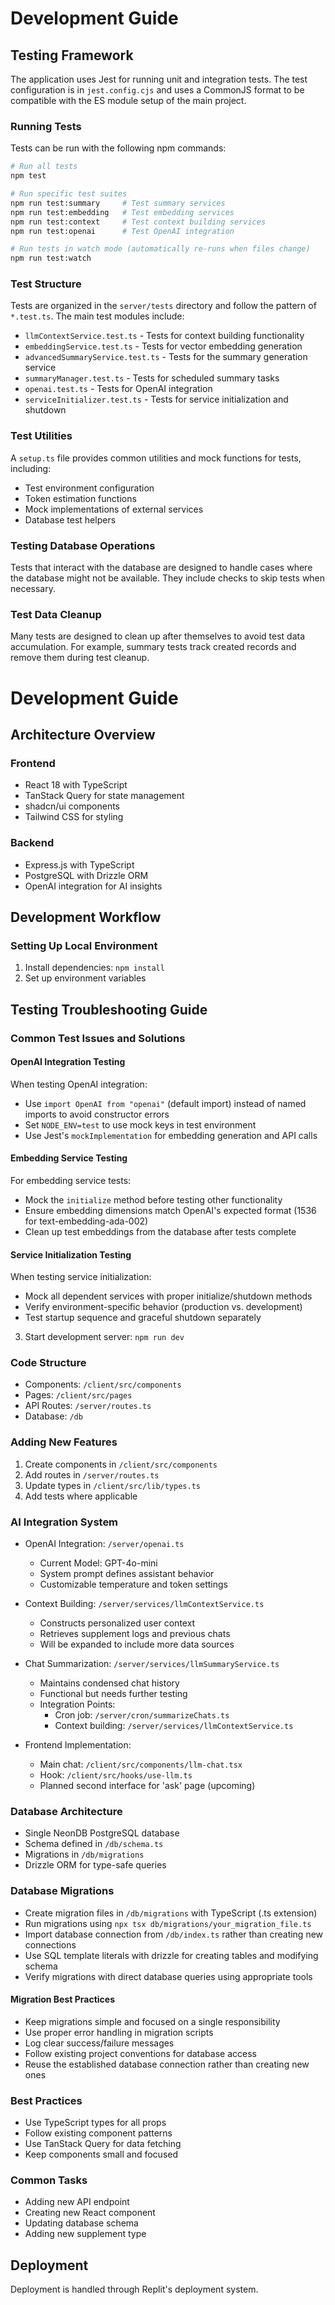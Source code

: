 
# Development Guide

## Testing Framework

The application uses Jest for running unit and integration tests. The test configuration is in `jest.config.cjs` and uses a CommonJS format to be compatible with the ES module setup of the main project.

### Running Tests

Tests can be run with the following npm commands:

```bash
# Run all tests
npm test

# Run specific test suites
npm run test:summary     # Test summary services
npm run test:embedding   # Test embedding services 
npm run test:context     # Test context building services
npm run test:openai      # Test OpenAI integration

# Run tests in watch mode (automatically re-runs when files change)
npm run test:watch
```

### Test Structure

Tests are organized in the `server/tests` directory and follow the pattern of `*.test.ts`. The main test modules include:

- `llmContextService.test.ts` - Tests for context building functionality
- `embeddingService.test.ts` - Tests for vector embedding generation
- `advancedSummaryService.test.ts` - Tests for the summary generation service
- `summaryManager.test.ts` - Tests for scheduled summary tasks
- `openai.test.ts` - Tests for OpenAI integration
- `serviceInitializer.test.ts` - Tests for service initialization and shutdown

### Test Utilities

A `setup.ts` file provides common utilities and mock functions for tests, including:

- Test environment configuration
- Token estimation functions
- Mock implementations of external services
- Database test helpers

### Testing Database Operations

Tests that interact with the database are designed to handle cases where the database might not be available. They include checks to skip tests when necessary.

### Test Data Cleanup

Many tests are designed to clean up after themselves to avoid test data accumulation. For example, summary tests track created records and remove them during test cleanup.


# Development Guide

## Architecture Overview

### Frontend
- React 18 with TypeScript
- TanStack Query for state management
- shadcn/ui components
- Tailwind CSS for styling

### Backend
- Express.js with TypeScript
- PostgreSQL with Drizzle ORM
- OpenAI integration for AI insights

## Development Workflow

### Setting Up Local Environment
1. Install dependencies: `npm install`
2. Set up environment variables


## Testing Troubleshooting Guide

### Common Test Issues and Solutions

#### OpenAI Integration Testing
When testing OpenAI integration:
- Use `import OpenAI from "openai"` (default import) instead of named imports to avoid constructor errors
- Set `NODE_ENV=test` to use mock keys in test environment
- Use Jest's `mockImplementation` for embedding generation and API calls

#### Embedding Service Testing
For embedding service tests:
- Mock the `initialize` method before testing other functionality
- Ensure embedding dimensions match OpenAI's expected format (1536 for text-embedding-ada-002)
- Clean up test embeddings from the database after tests complete

#### Service Initialization Testing
When testing service initialization:
- Mock all dependent services with proper initialize/shutdown methods
- Verify environment-specific behavior (production vs. development)
- Test startup sequence and graceful shutdown separately


3. Start development server: `npm run dev`

### Code Structure
- Components: `/client/src/components`
- Pages: `/client/src/pages`
- API Routes: `/server/routes.ts`
- Database: `/db`

### Adding New Features
1. Create components in `/client/src/components`
2. Add routes in `/server/routes.ts`
3. Update types in `/client/src/lib/types.ts`
4. Add tests where applicable

### AI Integration System
- OpenAI Integration: `/server/openai.ts`
  - Current Model: GPT-4o-mini
  - System prompt defines assistant behavior
  - Customizable temperature and token settings

- Context Building: `/server/services/llmContextService.ts`
  - Constructs personalized user context
  - Retrieves supplement logs and previous chats
  - Will be expanded to include more data sources

- Chat Summarization: `/server/services/llmSummaryService.ts`
  - Maintains condensed chat history
  - Functional but needs further testing
  - Integration Points:
    - Cron job: `/server/cron/summarizeChats.ts`
    - Context building: `/server/services/llmContextService.ts`

- Frontend Implementation:
  - Main chat: `/client/src/components/llm-chat.tsx`
  - Hook: `/client/src/hooks/use-llm.ts`
  - Planned second interface for 'ask' page (upcoming)

### Database Architecture
- Single NeonDB PostgreSQL database
- Schema defined in `/db/schema.ts`
- Migrations in `/db/migrations`
- Drizzle ORM for type-safe queries

### Database Migrations
- Create migration files in `/db/migrations` with TypeScript (.ts extension)
- Run migrations using `npx tsx db/migrations/your_migration_file.ts`
- Import database connection from `/db/index.ts` rather than creating new connections
- Use SQL template literals with drizzle for creating tables and modifying schema
- Verify migrations with direct database queries using appropriate tools

#### Migration Best Practices
- Keep migrations simple and focused on a single responsibility
- Use proper error handling in migration scripts
- Log clear success/failure messages
- Follow existing project conventions for database access
- Reuse the established database connection rather than creating new ones

### Best Practices
- Use TypeScript types for all props
- Follow existing component patterns
- Use TanStack Query for data fetching
- Keep components small and focused

### Common Tasks
- Adding new API endpoint
- Creating new React component
- Updating database schema
- Adding new supplement type

## Deployment
Deployment is handled through Replit's deployment system.
